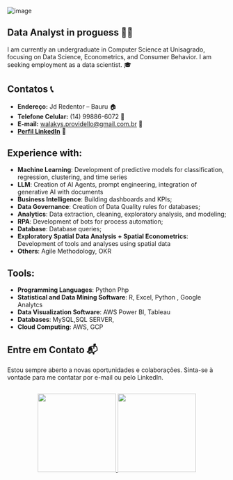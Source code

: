  
   ![image](https://github.com/WalakysProvidello/WalakysProvidello/blob/b4ddf6eb8b87d57e874900748382f6c140a0d572/ezgif.com-gif-maker.gif)


## Data Analyst in proguess 👨‍💻
I am currently an undergraduate in Computer Science at Unisagrado, focusing on Data Science, Econometrics, and Consumer Behavior. I am seeking employment as a data scientist. 🎓

## Contatos 📞
- **Endereço:** Jd Redentor – Bauru 🏠
- **Telefone Celular:** (14) 99886-6072 📱
- **E-mail:** walakys.providello@gmail.com.br 📧
- [**Perfil LinkedIn**](https://www.linkedin.com/in/walakys-providello-291624208/) 👔


## Experience with:

- **Machine Learning**: Development of predictive models for classification, regression, clustering, and time series
- **LLM**: Creation of AI Agents, prompt engineering, integration of generative AI with documents
- **Business Intelligence**: Building dashboards and KPIs;
- **Data Governance**: Creation of Data Quality rules for databases;
- **Analytics**: Data extraction, cleaning, exploratory analysis, and modeling;
- **RPA**: Development of bots for process automation;
- **Database**: Database queries;
- **Exploratory Spatial Data Analysis + Spatial Econometrics**: Development of tools and analyses using spatial data
- **Others**: Agile Methodology, OKR

## Tools:

- **Programming Languages**: Python Php
- **Statistical and Data Mining Software**: R, Excel, Python , Google Analytcs
- **Data Visualization Software**: AWS Power BI, Tableau
- **Databases**: MySQL,SQL SERVER,  
- **Cloud Computing**: AWS, GCP


## Entre em Contato 📬
Estou sempre aberto a novas oportunidades e colaborações. Sinta-se à vontade para me contatar por e-mail ou pelo LinkedIn.

##
<p align="center">
  <a href="https://github.com/WalakysProvidello">
    <img height="180em" src="https://github-readme-stats-eight-theta.vercel.app/api?username=WalakysProvidello&show_icons=true&theme=algolia&include_all_commits=true&count_private=true"/>
    <img height="180em" src="https://github-readme-stats-eight-theta.vercel.app/api/top-langs/?username=WalakysProvidello&layout=compact&langs_count=8&theme=algolia"/>
  </a>
</p>


